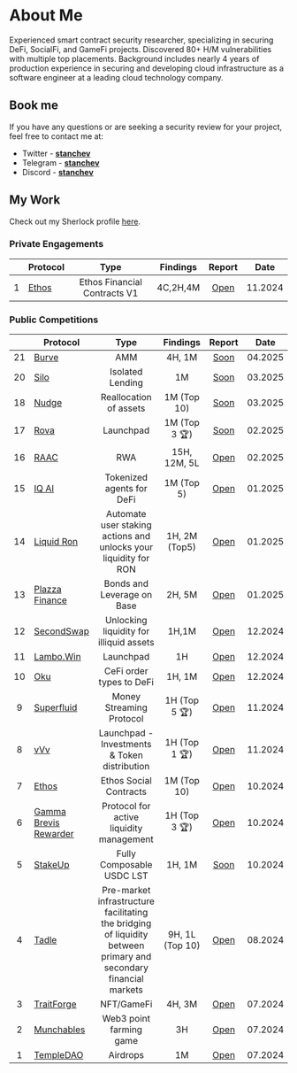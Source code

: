 # About Me

Experienced smart contract security researcher, specializing in securing DeFi, SocialFi, and GameFi projects. Discovered 80+ H/M vulnerabilities with multiple top placements. Background includes nearly 4 years of production experience in securing and developing cloud infrastructure as a software engineer at a leading cloud technology company.

## Book me

If you have any questions or are seeking a security review for your project, feel free to contact me at:

- Twitter - [**stanchev**](https://twitter.com/stanchev_33)
- Telegram - [**stanchev**](https://t.me/stanchev_33) 
- Discord - [**stanchev**](https://discordapp.com/users/263007614798004225)

## My Work

Check out my Sherlock profile [here](https://audits.sherlock.xyz/watson/stanchev).

### Private Engagements

|    | **Protocol** | Type | Findings | Report | Date |
|:--:|-----------------|:----------------:|:------------------:|:------------------:|:------------------------:|
| 1     | [Ethos](https://x.com/ethos_network) | Ethos Financial Contracts V1| 4C,2H,4M |     [Open](https://github.com/056Security/audits/blob/main/private/Ethos-security-review.pdf)       | 11.2024    |

### Public Competitions

|    | **Protocol** | Type | Findings | Report | Date |
|:--:|-----------------|:----------------:|:------------------:|:------------------:|:------------------------:|
| 21    | [Burve]()      |   AMM      | 4H, 1M | [Soon]()           | 04.2025    |
| 20    | [Silo]()      |  Isolated Lending      | 1M | [Soon]()           | 03.2025    |
| 18    | [Nudge]()      |   Reallocation of assets      | 1M (Top 10) | [Soon]()           | 03.2025    |
| 17    | [Rova]()      |   Launchpad      | 1M (Top 3 🏆) | [Soon]()           | 02.2025    |
| 16    | [RAAC](https://raac.io/)      |   RWA      | 15H, 12M, 5L | [Open](https://codehawks.cyfrin.io/c/2025-02-raac/results?lt=contest&page=2&sc=reward&sj=reward&t=report)           | 02.2025    |
| 15    | [IQ AI]()      |   Tokenized agents for DeFi      | 1M (Top 5) | [Open](https://code4rena.com/reports/2025-01-iq-ai)           | 01.2025    |
| 14    | [Liquid Ron]()      |   Automate user staking actions and unlocks your liquidity for RON     | 1H, 2M (Top5) | [Open](https://code4rena.com/reports/2025-01-liquid-ron)           | 01.2025    |
| 13    | [Plazza Finance](https://audits.sherlock.xyz/contests/682)      |   Bonds and Leverage on Base     | 2H, 5M | [Open](https://audits.sherlock.xyz/contests/682/report)           | 01.2025    |
| 12    | [SecondSwap]()      |   Unlocking liquidity for illiquid assets     | 1H,1M | [Open](https://code4rena.com/reports/2024-12-secondswap)           | 12.2024    |
| 11    | [Lambo.Win]()      |   Launchpad     | 1H | [Open](https://code4rena.com/reports/2024-12-lambowin)           | 12.2024    |
| 10    | [Oku](https://audits.sherlock.xyz/contests/641)      |   CeFi order types to DeFi     | 1H, 1M | [Open](https://audits.sherlock.xyz/contests/641/report)           | 12.2024    |
| 9    | [Superfluid](https://audits.sherlock.xyz/contests/648?filter=questions)      |    Money Streaming Protocol     | 1H (Top 5 🏆) | [Open](https://audits.sherlock.xyz/contests/648/report)           | 11.2024    |
| 8    | [vVv](https://audits.sherlock.xyz/contests/647)      |     Launchpad - Investments & Token distribution    | 1H (Top 1 🏆) | [Open](https://audits.sherlock.xyz/contests/647/report)           | 11.2024    |
| 7    | [Ethos](https://x.com/ethos_network)    |     Ethos Social Contracts| 1M (Top 10) |     [Open](https://audits.sherlock.xyz/contests/584/report)       | 10.2024    |
| 6    | [Gamma Brevis Rewarder](https://audits.sherlock.xyz/contests/496)      |     Protocol for active liquidity management     | 1H (Top 3 🏆) | [Open](https://audits.sherlock.xyz/contests/496/report)           | 10.2024    |
| 5    | [StakeUp]()      |    Fully Composable USDC LST     | 1H, 1M| [Soon]()           | 10.2024    |
| 4     | [Tadle](https://codehawks.cyfrin.io/c/2024-08-tadle) |    Pre-market infrastructure facilitating the bridging of liquidity between primary and secondary financial markets      | 9H, 1L (Top 10) | [Open](https://codehawks.cyfrin.io/c/2024-08-tadle/results?lt=contest&sc=reward&sj=reward&page=1&t=report)           | 08.2024 |
| 3     | [TraitForge](https://code4rena.com/audits/2024-07-traitforge) |  NFT/GameFi    | 4H, 3M       | [Open](https://code4rena.com/reports/2024-07-traitforge) | 07.2024 |
| 2     | [Munchables](https://code4rena.com/audits/2024-07-munchables) |   Web3 point farming game    | 3H           | [Open](https://code4rena.com/reports/2024-07-munchables) | 07.2024 |
| 1     | [TempleDAO](https://codehawks.cyfrin.io/c/2024-07-templegold) |   Airdrops       | 1M           | [Open](https://codehawks.cyfrin.io/c/2024-07-templegold/results?lt=contest&sc=reward&sj=reward&page=1&t=report)     | 07.2024 |
